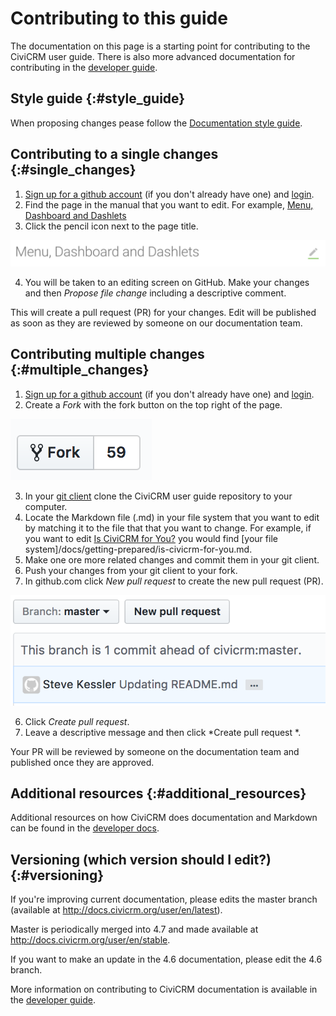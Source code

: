 # Contributing to this guide

The documentation on this page is a starting point for contributing to the CiviCRM user guide.  There is also more advanced documentation for contributing in the [developer guide](https://docs.civicrm.org/dev/en/latest/documentation/).

## Style guide {:#style_guide}
When proposing changes pease follow the [Documentation style guide](https://docs.civicrm.org/dev/en/master/best-practices/documentation-style-guide/).  

## Contributing to a single changes {:#single_changes}

1. [Sign up for a github account](https://github.com/join) (if you don't already have one) and [login](https://github.com/login).
2. Find the page in the manual that you want to edit.  For example, [Menu, Dashboard and Dashlets](https://docs.civicrm.org/user/en/latest/the-user-interface/menu-dashboard-and-dashlets/)
3.  Click the pencil icon next to the page title.

![Image of the pencil icon](../img/contributing_to_this_manual.png)

4. You will be taken to an editing screen on GitHub.  Make your changes and then *Propose file change* including a descriptive comment.  

This will create a pull request (PR) for your changes.  Edit will be published as soon as they are reviewed by someone on our documentation team.

## Contributing multiple changes {:#multiple_changes}

1. [Sign up for a github account](https://github.com/join) (if you don't already have one) and [login](https://github.com/login).
2. Create a *Fork* with the fork button on the top right of the page.  

![Fork icon from github.com](../img/fork.png)


3. In your [git client](https://git-scm.com/download/gui/linux) clone the CiviCRM user guide repository to your computer.  
4. Locate the Markdown file (.md) in your file system that you want to edit by matching it to the file that that you want to change. For example, if you want to edit [Is CiviCRM for You?](https://docs.civicrm.org/user/en/latest/getting-prepared/is-civicrm-for-you/) you would find [your file system]/docs/getting-prepared/is-civicrm-for-you.md. 
5. Make one ore more related changes and commit them in your git client.  
4. Push your changes from your git client to your fork.
5. In github.com click *New pull request* to create the new pull request (PR). 

![New PR in Github Interface](../img/new_pr.png)

6. Click *Create pull request*. 
7. Leave a descriptive message and then click *Create pull request *. 

Your PR will be reviewed by someone on the documentation team and published once they are approved.  

## Additional resources {:#additional_resources}

Additional resources on how CiviCRM does documentation and Markdown can be found in the [developer docs](https://docs.civicrm.org/dev/en/latest/documentation/#resources). 

## Versioning (which version should I edit?){:#versioning}

If you're improving current documentation, please edits the master branch (available at http://docs.civicrm.org/user/en/latest).

Master is periodically merged into 4.7 and made available at http://docs.civicrm.org/user/en/stable.

If you want to make an update in the 4.6 documentation, please edit the 4.6 branch.

More information on contributing to CiviCRM documentation is available in the [developer guide](https://docs.civicrm.org/dev/en/latest/documentation/). 

